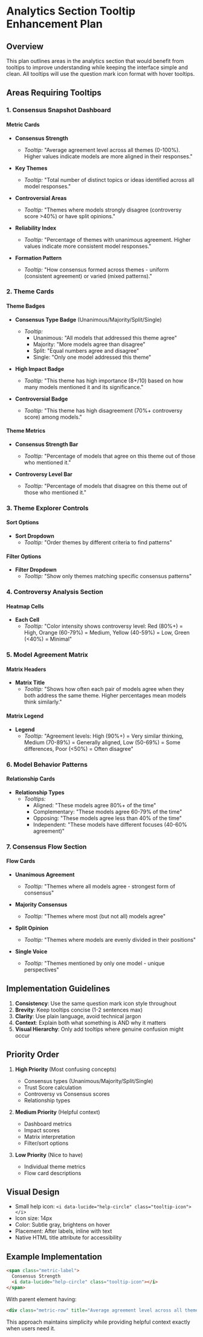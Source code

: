 # Analytics Section Tooltip Enhancement Plan

## Overview
This plan outlines areas in the analytics section that would benefit from tooltips to improve understanding while keeping the interface simple and clean. All tooltips will use the question mark icon format with hover tooltips.

## Areas Requiring Tooltips

### 1. Consensus Snapshot Dashboard

#### Metric Cards
- **Consensus Strength** 
  - *Tooltip:* "Average agreement level across all themes (0-100%). Higher values indicate models are more aligned in their responses."
  
- **Key Themes**
  - *Tooltip:* "Total number of distinct topics or ideas identified across all model responses."
  
- **Controversial Areas**
  - *Tooltip:* "Themes where models strongly disagree (controversy score >40%) or have split opinions."
  
- **Reliability Index**
  - *Tooltip:* "Percentage of themes with unanimous agreement. Higher values indicate more consistent model responses."
  
- **Formation Pattern**
  - *Tooltip:* "How consensus formed across themes - uniform (consistent agreement) or varied (mixed patterns)."

### 2. Theme Cards

#### Theme Badges
- **Consensus Type Badge** (Unanimous/Majority/Split/Single)
  - *Tooltip:* 
    - Unanimous: "All models that addressed this theme agree"
    - Majority: "More models agree than disagree"
    - Split: "Equal numbers agree and disagree"
    - Single: "Only one model addressed this theme"
  
- **High Impact Badge**
  - *Tooltip:* "This theme has high importance (8+/10) based on how many models mentioned it and its significance."
  
- **Controversial Badge**
  - *Tooltip:* "This theme has high disagreement (70%+ controversy score) among models."

#### Theme Metrics
- **Consensus Strength Bar**
  - *Tooltip:* "Percentage of models that agree on this theme out of those who mentioned it."
  
- **Controversy Level Bar**
  - *Tooltip:* "Percentage of models that disagree on this theme out of those who mentioned it."

### 3. Theme Explorer Controls

#### Sort Options
- **Sort Dropdown**
  - *Tooltip:* "Order themes by different criteria to find patterns"
  
#### Filter Options  
- **Filter Dropdown**
  - *Tooltip:* "Show only themes matching specific consensus patterns"

### 4. Controversy Analysis Section

#### Heatmap Cells
- **Each Cell**
  - *Tooltip:* "Color intensity shows controversy level: Red (80%+) = High, Orange (60-79%) = Medium, Yellow (40-59%) = Low, Green (<40%) = Minimal"

### 5. Model Agreement Matrix

#### Matrix Headers
- **Matrix Title**
  - *Tooltip:* "Shows how often each pair of models agree when they both address the same theme. Higher percentages mean models think similarly."

#### Matrix Legend
- **Legend**
  - *Tooltip:* "Agreement levels: High (90%+) = Very similar thinking, Medium (70-89%) = Generally aligned, Low (50-69%) = Some differences, Poor (<50%) = Often disagree"

### 6. Model Behavior Patterns

#### Relationship Cards
- **Relationship Types**
  - *Tooltips:*
    - Aligned: "These models agree 80%+ of the time"
    - Complementary: "These models agree 60-79% of the time"  
    - Opposing: "These models agree less than 40% of the time"
    - Independent: "These models have different focuses (40-60% agreement)"

### 7. Consensus Flow Section

#### Flow Cards
- **Unanimous Agreement**
  - *Tooltip:* "Themes where all models agree - strongest form of consensus"
  
- **Majority Consensus**
  - *Tooltip:* "Themes where most (but not all) models agree"
  
- **Split Opinion**
  - *Tooltip:* "Themes where models are evenly divided in their positions"
  
- **Single Voice**
  - *Tooltip:* "Themes mentioned by only one model - unique perspectives"

## Implementation Guidelines

1. **Consistency**: Use the same question mark icon style throughout
2. **Brevity**: Keep tooltips concise (1-2 sentences max)
3. **Clarity**: Use plain language, avoid technical jargon
4. **Context**: Explain both what something is AND why it matters
5. **Visual Hierarchy**: Only add tooltips where genuine confusion might occur

## Priority Order

1. **High Priority** (Most confusing concepts)
   - Consensus types (Unanimous/Majority/Split/Single)
   - Trust Score calculation
   - Controversy vs Consensus scores
   - Relationship types

2. **Medium Priority** (Helpful context)
   - Dashboard metrics
   - Impact scores
   - Matrix interpretation
   - Filter/sort options

3. **Low Priority** (Nice to have)
   - Individual theme metrics
   - Flow card descriptions

## Visual Design

- Small help icon: `<i data-lucide="help-circle" class="tooltip-icon"></i>`
- Icon size: 14px
- Color: Subtle gray, brightens on hover
- Placement: After labels, inline with text
- Native HTML title attribute for accessibility

## Example Implementation

```html
<span class="metric-label">
  Consensus Strength 
  <i data-lucide="help-circle" class="tooltip-icon"></i>
</span>
```

With parent element having:
```html
<div class="metric-row" title="Average agreement level across all themes...">
```

This approach maintains simplicity while providing helpful context exactly when users need it.